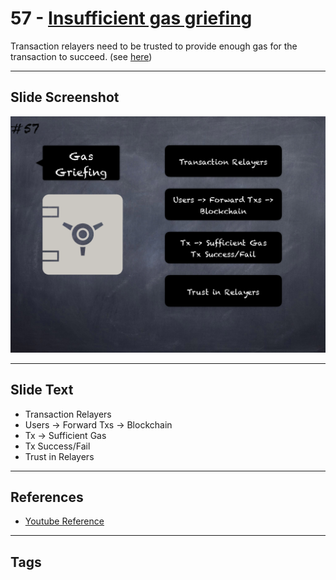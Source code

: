 # 57 - [Insufficient gas griefing](Insufficient%20gas%20griefing.md)
Transaction relayers need to be trusted to provide enough gas for the transaction to succeed. (see [here](https://swcregistry.io/docs/SWC-126))

___
## Slide Screenshot
![057.png](../../images/4.%20Pitfalls%20and%20Best%20Practices%20101/057.png)
___
## Slide Text
- Transaction Relayers
- Users -> Forward Txs -> Blockchain
- Tx -> Sufficient Gas
- Tx Success/Fail
- Trust in Relayers
___
## References
- [Youtube Reference](https://youtu.be/YVewx1xVROE?t=1515)
___
## Tags
